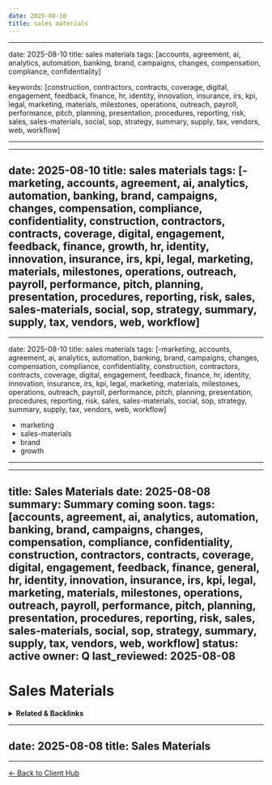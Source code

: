```yaml
---
date: 2025-08-10
title: sales materials
---
```

---
date: 2025-08-10
title: sales materials
tags: [accounts, agreement, ai, analytics, automation, banking, brand, campaigns, changes, compensation, compliance, confidentiality]

keywords: [construction, contractors, contracts, coverage, digital, engagement, feedback, finance, hr, identity, innovation, insurance, irs, kpi, legal, marketing, materials, milestones, operations, outreach, payroll, performance, pitch, planning, presentation, procedures, reporting, risk, sales, sales-materials, social, sop, strategy, summary, supply, tax, vendors, web, workflow]

---
---
date: 2025-08-10
title: sales materials
tags: [-marketing, accounts, agreement, ai, analytics, automation, banking, brand, campaigns, changes, compensation, compliance, confidentiality, construction, contractors, contracts, coverage, digital, engagement, feedback, finance, growth, hr, identity, innovation, insurance, irs, kpi, legal, marketing, materials, milestones, operations, outreach, payroll, performance, pitch, planning, presentation, procedures, reporting, risk, sales, sales-materials, social, sop, strategy, summary, supply, tax, vendors, web, workflow]
---
---
date: 2025-08-10
title: sales materials
tags: [-marketing, accounts, agreement, ai, analytics, automation, banking, brand, campaigns, changes, compensation, compliance, confidentiality, construction, contractors, contracts, coverage, digital, engagement, feedback, finance, hr, identity, innovation, insurance, irs, kpi, legal, marketing, materials, milestones, operations, outreach, payroll, performance, pitch, planning, presentation, procedures, reporting, risk, sales, sales-materials, social, sop, strategy, summary, supply, tax, vendors, web, workflow]
  - marketing
  - sales-materials
  - brand
  - growth
---
---
title: Sales Materials
date: 2025-08-08
summary: Summary coming soon.
tags: [accounts, agreement, ai, analytics, automation, banking, brand, campaigns, changes, compensation, compliance, confidentiality, construction, contractors, contracts, coverage, digital, engagement, feedback, finance, general, hr, identity, innovation, insurance, irs, kpi, legal, marketing, materials, milestones, operations, outreach, payroll, performance, pitch, planning, presentation, procedures, reporting, risk, sales, sales-materials, social, sop, strategy, summary, supply, tax, vendors, web, workflow]
status: active
owner: Q
last_reviewed: 2025-08-08
---
# Sales Materials

<!-- RELATED:START -->

<details>
<summary><strong>Related & Backlinks</strong></summary>

- [[01-scope/A-Your-Details]]
- [[01-scope/B-QiSuiteTM-Overview]]
- [[01-scope/C-Scope-of-Services]]
- [[01-scope/D-What-I-Do]]
- [[01-scope/E-What-I-DON-T-Do]]
- [[01-scope/F-What-I-Expect-From-You]]
- [[01-scope/G-KPIs-Goals]]
- [[02-investment/A-Investment-Payment-Terms]]
- [[02-investment/B-ROI-Payment-Projection-Example]]
- [[03-roadmap-strategies-faqs/A-Roadmap]]
- [[03-roadmap-strategies-faqs/B-Strategies]]
- [[03-roadmap-strategies-faqs/C-FAQs]]
- [[05-agreement/A. Agreement Sections]]
- [[07-financials/A-Assets/assets]]
- [[07-financials/B-Banks/banking]]
- [[07-financials/C-Contractors/payroll-contractors]]
- [[07-financials/D-Liability/loans-n-credit]]
- [[07-financials/E-Expenses/expenses]]
- [[07-financials/F-Entity-Docs/entity-docs]]
- [[07-financials/I-Insurance/insurance]]
- [[07-financials/O-Others/other-deductions]]
- [[07-financials/R-Reports/reports]]
- [[07-financials/T-Taxes/taxes]]
- [[08-marketing/A-Brand-Assets/logos-and-assets]]
- [[08-marketing/D-Decks/brochures-and-decks]]
- [[08-marketing/E-Testimonials/testimonials]]
- [[08-marketing/F-Websites/website-and-socials]]
- [[08-marketing/marketing-overview]]
- [[09-operations/A-Sops/sample-sop]]
- [[09-operations/A-Sops/standard-ops]]
- [[09-operations/C-Vendors/vendors-list]]
- [[09-operations/operations-overview]]
- [[10-technology/A-Architecture/cfo-os-technical-architecture]]
- [[10-technology/B-Development/integrations]]
- [[10-technology/B-Development/web-deployment-readme]]
- [[10-technology/C-Chatbot/chatbot-readme]]
- [[10-technology/D-Docs/client-installation-guide]]
- [[10-technology/D-Docs/deployment-checklist]]
- [[10-technology/D-Docs/licenses-and-keys]]
- [[10-technology/E-Tech-Stack/technology]]
- [[10-technology/E-Tech-Stack/tools-stack]]
- [[11-legal-compliance/legal-compliance]]
- [[12-human-resources/hr-overview]]
- [[12-human-resources/policies-and-handbooks]]
- [[12-human-resources/team-directory]]
- [[13-engagements/0803-proposed/readme]]
- [[13-engagements/engagements]]
- [[14-analytics/A-Work Summaries/2025-08-09-BuiltByRays Launch Day Work Log & ROI Final]]
- [[99-archives/archives-overview]]
- [[.]]

</details>

<!-- RELATED:END -->

---
date: 2025-08-08
title: Sales Materials
---

---
[← Back to Client Hub](https://www.builtbyrays.com/Client-Vault/portal)
